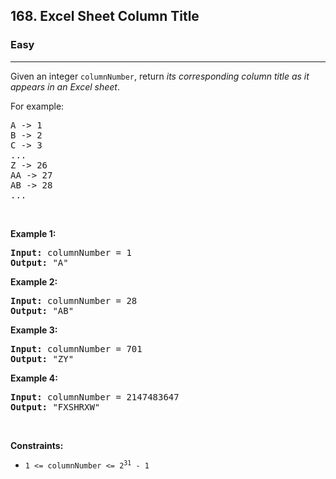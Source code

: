 <h2>168. Excel Sheet Column Title</h2><h3>Easy</h3><hr><div style="user-select: auto;"><p style="user-select: auto;">Given an integer <code style="user-select: auto;">columnNumber</code>, return <em style="user-select: auto;">its corresponding column title as it appears in an Excel sheet</em>.</p>

<p style="user-select: auto;">For example:</p>

<pre style="user-select: auto;">A -&gt; 1
B -&gt; 2
C -&gt; 3
...
Z -&gt; 26
AA -&gt; 27
AB -&gt; 28 
...
</pre>

<p style="user-select: auto;">&nbsp;</p>
<p style="user-select: auto;"><strong style="user-select: auto;">Example 1:</strong></p>

<pre style="user-select: auto;"><strong style="user-select: auto;">Input:</strong> columnNumber = 1
<strong style="user-select: auto;">Output:</strong> "A"
</pre>

<p style="user-select: auto;"><strong style="user-select: auto;">Example 2:</strong></p>

<pre style="user-select: auto;"><strong style="user-select: auto;">Input:</strong> columnNumber = 28
<strong style="user-select: auto;">Output:</strong> "AB"
</pre>

<p style="user-select: auto;"><strong style="user-select: auto;">Example 3:</strong></p>

<pre style="user-select: auto;"><strong style="user-select: auto;">Input:</strong> columnNumber = 701
<strong style="user-select: auto;">Output:</strong> "ZY"
</pre>

<p style="user-select: auto;"><strong style="user-select: auto;">Example 4:</strong></p>

<pre style="user-select: auto;"><strong style="user-select: auto;">Input:</strong> columnNumber = 2147483647
<strong style="user-select: auto;">Output:</strong> "FXSHRXW"
</pre>

<p style="user-select: auto;">&nbsp;</p>
<p style="user-select: auto;"><strong style="user-select: auto;">Constraints:</strong></p>

<ul style="user-select: auto;">
	<li style="user-select: auto;"><code style="user-select: auto;">1 &lt;= columnNumber &lt;= 2<sup style="user-select: auto;">31</sup> - 1</code></li>
</ul></div>
